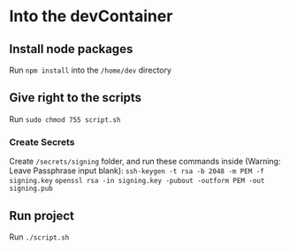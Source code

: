 # Into the devContainer

## Install node packages
Run `npm install` into the `/home/dev` directory

## Give right to the scripts
Run `sudo chmod 755 script.sh`

### Create Secrets
Create `/secrets/signing` folder, and run these commands inside (Warning: Leave Passphrase input blank):
`ssh-keygen -t rsa -b 2048 -m PEM -f signing.key`
`openssl rsa -in signing.key -pubout -outform PEM -out signing.pub`

## Run project
Run `./script.sh`